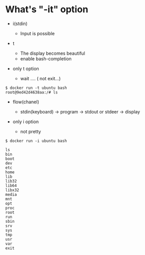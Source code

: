 # What's "-it" option
- i(stdin)
  - Input is possible
- t
  - The display becomes beautiful
  - enable bash-completion

- only t option
  - wait .... ( not exit...)
```
$ docker run -t ubuntu bash
root@9ed42d4638aa:/# ls

```

- flow(chanel)
  - stdin(keyboard) -> program -> stdout or stdeer -> display

- only i option
  - not pretty
```
$ docker run -i ubuntu bash

ls
bin
boot
dev
etc
home
lib
lib32
lib64
libx32
media
mnt
opt
proc
root
run
sbin
srv
sys
tmp
usr
var
exit
```
